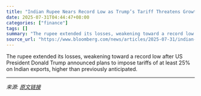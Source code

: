 ```yaml
---
title: "Indian Rupee Nears Record Low as Trump’s Tariff Threatens Growth"
date: 2025-07-31T04:44:47+08:00
categories: ["finance"]
tags: []
summary: "The rupee extended its losses, weakening toward a record low after US President Donald Trump announced plans to impose tariffs of at least 25% on Indian exports, higher than previously anticipated."
source_url: "https://www.bloomberg.com/news/articles/2025-07-31/indian-rupee-nears-record-low-as-trump-s-tariff-threatens-growth"
---
```


The rupee extended its losses, weakening toward a record low after US President Donald Trump announced plans to impose tariffs of at least 25% on Indian exports, higher than previously anticipated.

---

*来源: [原文链接](https://www.bloomberg.com/news/articles/2025-07-31/indian-rupee-nears-record-low-as-trump-s-tariff-threatens-growth)*
